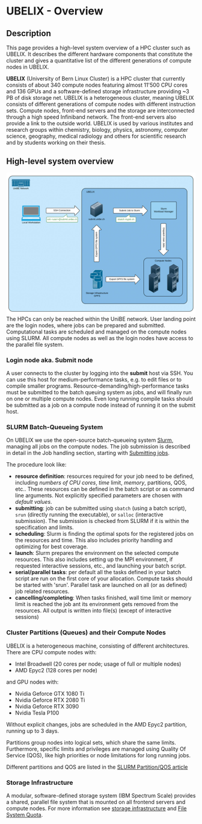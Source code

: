 # UBELIX - Overview

## Description

This page provides a high-level system overview of a HPC cluster such as UBELIX. It describes the different hardware components that constitute the cluster and gives a quantitative list of the different generations of compute nodes in UBELIX.

**UBELIX** (University of Bern Linux Cluster) is a HPC cluster that currently consists of about 340 compute nodes featuring almost 11'500 CPU cores and 136 GPUs and a software-defined storage infrastructure providing ~3 PB of disk storage net. UBELIX is a heterogeneous cluster, meaning UBELIX consists of different generations of compute nodes with different instruction sets. Compute nodes, front-end servers and the storage are interconnected through a high speed Infiniband network. The front-end servers also provide a link to the outside world. UBELIX is used by various institutes and research groups within chemistry, biology, physics, astronomy, computer science, geography, medical radiology and others for scientific research and by students working on their thesis.

## High-level system overview

![System Overview Diagram](../images/system_overview.jpg "System Overview Diagram")
The HPCs can only be reached within the UniBE network. User landing point are the login nodes, where jobs can be prepared and submitted. Computational tasks are scheduled and managed on the compute nodes using SLURM. All compute nodes as well as the login nodes have access to the parallel file system.

### Login node aka. Submit node

A user connects to the cluster by logging into the **submit** host via SSH. You can use this host for medium-performance tasks, e.g. to edit files or to compile smaller programs. Resource-demanding/high-performance tasks must be submitted to the batch queuing system as jobs, and will finally run on one or multiple compute nodes. Even long running compile tasks should be submitted as a job on a compute node instead of running it on the submit host. 

### SLURM Batch-Queueing System

On UBELIX we use the open-source batch-queueing system [Slurm](https://slurm.schedmd.com/documentation.html), managing all jobs on the compute nodes. The job submission is described in detail in the Job handling section, starting with [Submitting jobs](../slurm/submission.md). 

The procedure look like:

- **resource definition**: resources required for your job need to be defined, including *numbers of CPU cores*, *time* limit, *memory*, partitions, QOS, etc.. These resources can be defined in the batch script or as command line arguments. Not explicitly specified parameters are chosen with *default values*.
- **submitting**: job can be submitted using `sbatch` (using a batch script), `srun` (directly running the executable), or `salloc` (interactive submission). The submission is checked from SLURM if it is within the specification and limits. 
- **scheduling**: Slurm is finding the optimal spots for the registered jobs on the resources and time. This also includes priority handling and optimizing for best coverage. 
- **launch**: Slurm prepares the environment on the selected compute resources. This also includes setting up the MPI environment, if requested interactive sessions, etc., and launching your batch script. 
- **serial/parallel tasks**: per default all the tasks defined in your batch script are run on the first core of your allocation. Compute tasks should be started with 'srun'. Parallel task are launched on all (or as defined) job related resources. 
- **cancelling/completing**: When tasks finished, wall time limit or memory limit is reached the job ant its environment gets removed from the resources. All output is written into file(s) (except of interactive sessions)

### Cluster Partitions (Queues) and their Compute Nodes
UBELIX is a heterogeneous machine, consisting of different architectures. There are CPU compute nodes with: 

- Intel Broadwell (20 cores per node; usage of full or multiple nodes)
- AMD Epyc2 (128 cores per node)

and GPU nodes with:

- Nvidia Geforce GTX 1080 Ti 
- Nvidia Geforce RTX 2080 Ti
- Nvidia Geforce RTX 3090 
- Nvidia Tesla P100

Without explicit changes, jobs are scheduled in the AMD Epyc2 partition, running up to 3 days. 

Partitions group nodes into logical sets, which share the same limits. Furthermore, specific limits and privileges are managed using Quality Of Service (QOS), like high priorities or node limitations for long running jobs.

Different partitions and QOS are listed in the [SLURM Partition/QOS article](../slurm/partitions.md)


### Storage Infrastructure

A modular, software-defined storage system (IBM Spectrum Scale) provides a shared, parallel file system that is mounted on all frontend servers and compute nodes. 
For more information see [storage infrastructure](../file-system/filesystem-overview.md) and [File System Quota](../file-system/quota.md).
